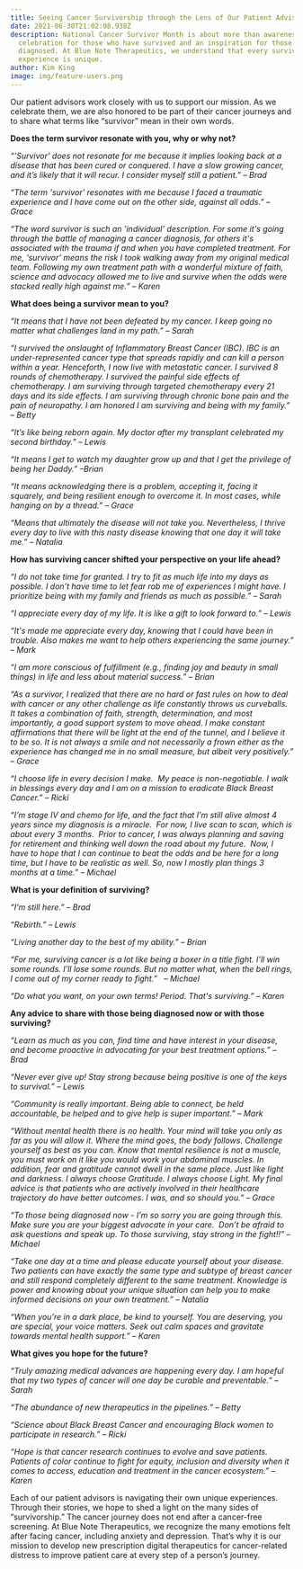 ```yaml
---
title: Seeing Cancer Survivorship through the Lens of Our Patient Advisors
date: 2021-06-30T21:02:08.938Z
description: National Cancer Survivor Month is about more than awareness. It’s a
  celebration for those who have survived and an inspiration for those recently
  diagnosed. At Blue Note Therapeutics, we understand that every survivorship
  experience is unique.
author: Kim King
image: img/feature-users.png
---
```

Our patient advisors work closely with us to support our mission. As we celebrate them, we are also honored to be part of their cancer journeys and to share what terms like “survivor” mean in their own words. 

**Does the term survivor resonate with you, why or why not?** 

*“’Survivor' does not resonate for me because it implies looking back at a disease that has been cured or conquered. I have a slow growing cancer, and it’s likely that it will recur. I consider myself still a patient.” – Brad* 

*“The term 'survivor' resonates with me because I faced a traumatic experience and I have come out on the other side, against all odds.” – Grace* 

*“The word survivor is such an 'individual' description. For some it's going through the battle of managing a cancer diagnosis, for others it's associated with the trauma if and when you have completed treatment. For me, ‘survivor’ means the risk I took walking away from my original medical team. Following my own treatment path with a wonderful mixture of faith, science and advocacy allowed me to live and survive when the odds were stacked really high against me.” – Karen* 

**What does being a survivor mean to you?** 

*“It means that I have not been defeated by my cancer. I keep going no matter what challenges land in my path.” – Sarah* 

*“I survived the onslaught of Inflammatory Breast Cancer (IBC). IBC is an under-represented cancer type that spreads rapidly and can kill a person within a year. Henceforth, I now live with metastatic cancer. I survived 8 rounds of chemotherapy. I survived the painful side effects of chemotherapy. I am surviving through targeted chemotherapy every 21 days and its side effects. I am surviving through chronic bone pain and the pain of neuropathy. I am honored I am surviving and being with my family.” – Betty*

*“It’s like being reborn again. My doctor after my transplant celebrated my second birthday.” – Lewis* 

*“It means I get to watch my daughter grow up and that I get the privilege of being her Daddy.” –Brian*

*“It means acknowledging there is a problem, accepting it, facing it squarely, and being resilient enough to overcome it. In most cases, while hanging on by a thread.” – Grace*

*“Means that ultimately the disease will not take you. Nevertheless, I thrive every day to live with this nasty disease knowing that one day it will take me.” – Natalia*

**How has surviving cancer shifted your perspective on your life ahead?** 

*“I do not take time for granted. I try to fit as much life into my days as possible. I don’t have time to let fear rob me of experiences I might have. I prioritize being with my family and friends as much as possible.” – Sarah*

*“I appreciate every day of my life. It is like a gift to look forward to.” – Lewis*

*“It's made me appreciate every day, knowing that I could have been in trouble. Also makes me want to help others experiencing the same journey.” – Mark*

*“I am more conscious of fulfillment (e.g., finding joy and beauty in small things) in life and less about material success.” – Brian*

*“As a survivor, I realized that there are no hard or fast rules on how to deal with cancer or any other challenge as life constantly throws us curveballs. It takes a combination of faith, strength, determination, and most importantly, a good support system to move ahead. I make constant affirmations that there will be light at the end of the tunnel, and I believe it to be so. It is not always a smile and not necessarily a frown either as the experience has changed me in no small measure, but albeit very positively.” – Grace*

*“I choose life in every decision I make.  My peace is non-negotiable. I walk in blessings every day and I am on a mission to eradicate Black Breast Cancer.” – Ricki* 

*“I’m stage IV and chemo for life, and the fact that I’m still alive almost 4 years since my diagnosis is a miracle.  For now, I live scan to scan, which is about every 3 months.  Prior to cancer, I was always planning and saving for retirement and thinking well down the road about my future.  Now, I have to hope that I can continue to beat the odds and be here for a long time, but I have to be realistic as well. So, now I mostly plan things 3 months at a time.” – Michael* 

**What is your definition of surviving?** 

*“I’m still here.” – Brad*

*“Rebirth.” – Lewis*

*“Living another day to the best of my ability.” – Brian*

*“For me, surviving cancer is a lot like being a boxer in a title fight. I’ll win some rounds. I’ll lose some rounds. But no matter what, when the bell rings, I come out of my corner ready to fight.”   – Michael*

*“Do what you want, on your own terms! Period. That's surviving.” – Karen*

**Any advice to share with those being diagnosed now or with those surviving?** 

*“Learn as much as you can, find time and have interest in your disease, and become proactive in advocating for your best treatment options.” – Brad*

*“Never ever give up! Stay strong because being positive is one of the keys to survival.” – Lewis*

*“Community is really important. Being able to connect, be held accountable, be helped and to give help is super important.” – Mark*

*“Without mental health there is no health. Your mind will take you only as far as you will allow it. Where the mind goes, the body follows. Challenge yourself as best as you can. Know that mental resilience is not a muscle, you must work on it like you would work your abdominal muscles. In addition, fear and gratitude cannot dwell in the same place. Just like light and darkness. I always choose Gratitude. I always choose Light. My final advice is that patients who are actively involved in their healthcare trajectory do have better outcomes. I was, and so should you.” – Grace*

*“To those being diagnosed now - I’m so sorry you are going through this.  Make sure you are your biggest advocate in your care.  Don’t be afraid to ask questions and speak up. To those surviving, stay strong in the fight!!” – Michael*

*“Take one day at a time and please educate yourself about your disease. Two patients can have exactly the same type and subtype of breast cancer and still respond completely different to the same treatment. Knowledge is power and knowing about your unique situation can help you to make informed decisions on your own treatment.” – Natalia*

*“When you’re in a dark place, be kind to yourself. You are deserving, you are special, your voice matters. Seek out calm spaces and gravitate towards mental health support.” – Karen*

**What gives you hope for the future?** 

*“Truly amazing medical advances are happening every day. I am hopeful that my two types of cancer will one day be curable and preventable.” – Sarah*

*“The abundance of new therapeutics in the pipelines.” – Betty*

*“Science about Black Breast Cancer and encouraging Black women to participate in research.” – Ricki* 

*“Hope is that cancer research continues to evolve and save patients.  Patients of color continue to fight for equity, inclusion and diversity when it comes to access, education and treatment in the cancer ecosystem.” – Karen* 

Each of our patient advisors is navigating their own unique experiences. Through their stories, we hope to shed a light on the many sides of “survivorship.” The cancer journey does not end after a cancer-free screening. At Blue Note Therapeutics, we recognize the many emotions felt after facing cancer, including anxiety and depression. That’s why it is our mission to develop new prescription digital therapeutics for cancer-related distress to improve patient care at every step of a person’s journey.